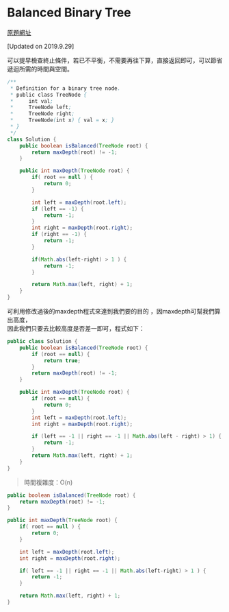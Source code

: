 # Balanced Binary Tree

[原題網址](http://www.lintcode.com/en/problem/balanced-binary-tree/)



\[Updated on 2019.9.29\]

可以提早檢查終止條件，若已不平衡，不需要再往下算，直接返回即可，可以節省遞迴所需的時間與空間。

```java
/**
 * Definition for a binary tree node.
 * public class TreeNode {
 *     int val;
 *     TreeNode left;
 *     TreeNode right;
 *     TreeNode(int x) { val = x; }
 * }
 */
class Solution {
    public boolean isBalanced(TreeNode root) {
        return maxDepth(root) != -1;
    }

    public int maxDepth(TreeNode root) {
        if( root == null ) {
            return 0;
        }

        int left = maxDepth(root.left);
        if (left == -1) {
            return -1;
        }
        int right = maxDepth(root.right);
        if (right == -1) {
            return -1;
        }

        if(Math.abs(left-right) > 1 ) {
            return -1;
        }

        return Math.max(left, right) + 1;
    }
}
```

可利用修改過後的maxdepth程式來達到我們要的目的 ，因maxdepth可幫我們算出高度，  
因此我們只要去比較高度是否差一即可，程式如下：

```java
public class Solution {
    public boolean isBalanced(TreeNode root) {
        if (root == null) {
            return true;
        }
        return maxDepth(root) != -1;
    }

    public int maxDepth(TreeNode root) {
        if (root == null) {
            return 0;
        }
        int left = maxDepth(root.left);
        int right = maxDepth(root.right);

        if (left == -1 || right == -1 || Math.abs(left - right) > 1) {
            return -1;
        }
        return Math.max(left, right) + 1;
    }
}
```

> 時間複雜度：O\(n\)

```java
public boolean isBalanced(TreeNode root) {
    return maxDepth(root) != -1;
}

public int maxDepth(TreeNode root) {
    if( root == null ) {
        return 0;
    }

    int left = maxDepth(root.left);
    int right = maxDepth(root.right);

    if( left == -1 || right == -1 || Math.abs(left-right) > 1 ) {
        return -1;
    }

    return Math.max(left, right) + 1;
}
```



